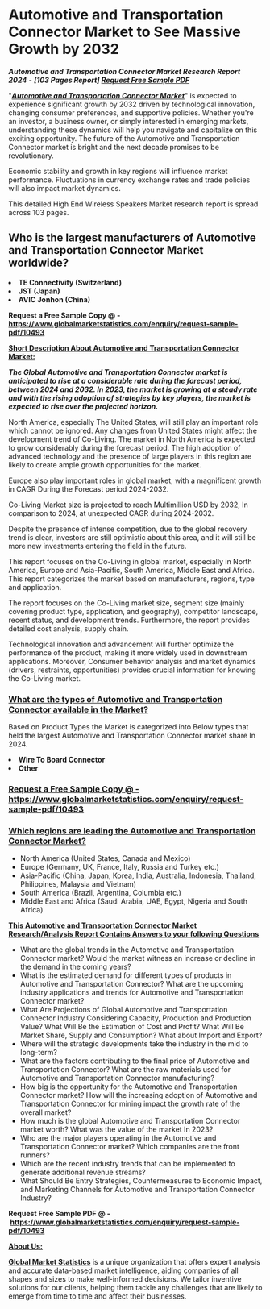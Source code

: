 <h1>Automotive and Transportation Connector Market to See Massive Growth by 2032</h1><p><em><strong>Automotive and Transportation Connector Market Research Report 2024</strong></em>&nbsp;-&nbsp;<em><strong>[103 Pages Report] </strong></em><em><strong><a href="https://www.globalmarketstatistics.com/enquiry/request-sample-pdf/10493">Request Free Sample PDF</a></strong></em></p><p>"<a style="font-style: italic; font-weight: bold;" href="https://www.globalmarketstatistics.com/market-reports/automotive-and-transportation-connector-market-10493">Automotive and Transportation Connector Market</a>" is expected to experience significant growth by 2032 driven by technological innovation, changing consumer preferences, and supportive policies. Whether you're an investor, a business owner, or simply interested in emerging markets, understanding these dynamics will help you navigate and capitalize on this exciting opportunity. The future of the&nbsp;Automotive and Transportation Connector market is bright and the next decade promises to be revolutionary.</p><p>Economic stability and growth in key regions will influence market performance. Fluctuations in currency exchange rates and trade policies will also impact market dynamics.</p><p>This detailed&nbsp;High End Wireless Speakers Market research report is spread across 103 pages.</p><h2><strong>Who is the largest manufacturers of Automotive and Transportation Connector Market worldwide?</strong></h2><p><strong><li>TE Connectivity (Switzerland)<li>JST (Japan)<li>AVIC Jonhon (China)</strong></p><p><strong>Request a Free Sample Copy @ - <a href="https://www.globalmarketstatistics.com/enquiry/request-sample-pdf/10493">https://www.globalmarketstatistics.com/enquiry/request-sample-pdf/10493</a></strong></p><p><strong><u>Short Description About Automotive and Transportation Connector Market:</u></strong></p><p><strong><em>The Global Automotive and Transportation Connector market is anticipated to rise at a considerable rate during the forecast period, between 2024 and 2032. In 2023, the market is growing at a steady rate and with the rising adoption of strategies by key players, the market is expected to rise over the projected horizon.</em></strong></p><p>North America, especially The United States, will still play an important role which cannot be ignored. Any changes from United States might affect the development trend of Co-Living. The market in North America is expected to grow considerably during the forecast period. The high adoption of advanced technology and the presence of large players in this region are likely to create ample growth opportunities for the market.</p><p>Europe also play important roles in global market, with a magnificent growth in CAGR During the Forecast period 2024-2032.</p><p>Co-Living Market size is projected to reach Multimillion USD by 2032, In comparison to 2024, at unexpected CAGR during 2024-2032.</p><p>Despite the presence of intense competition, due to the global recovery trend is clear, investors are still optimistic about this area, and it will still be more new investments entering the field in the future.</p><p>This report focuses on the Co-Living in global market, especially in North America, Europe and Asia-Pacific, South America, Middle East and Africa. This report categorizes the market based on manufacturers, regions, type and application.</p><p>The report focuses on the Co-Living market size, segment size (mainly covering product type, application, and geography), competitor landscape, recent status, and development trends. Furthermore, the report provides detailed cost analysis, supply chain.</p><p>Technological innovation and advancement will further optimize the performance of the product, making it more widely used in downstream applications. Moreover, Consumer behavior analysis and market dynamics (drivers, restraints, opportunities) provides crucial information for knowing the Co-Living market.</p><h3 class="rank-math-question "><span style="text-decoration: underline;">What are the types of Automotive and Transportation Connector available in the Market?</span></h3><p>Based on Product Types the Market is categorized into Below types that held the largest Automotive and Transportation Connector market share In 2024.</p><p><strong><li>Wire To Board Connector<li>Other</strong></p><h3 class="rank-math-question "><span style="text-decoration: underline;">Request a Free Sample Copy @ - <a href="https://www.globalmarketstatistics.com/enquiry/request-sample-pdf/10493">https://www.globalmarketstatistics.com/enquiry/request-sample-pdf/10493</a></span></h3><h3 class="rank-math-question "><span style="text-decoration: underline;">Which regions are leading the Automotive and Transportation Connector Market?</span></h3><ul><li>North America (United States, Canada and Mexico)</li><li>Europe (Germany, UK, France, Italy, Russia and Turkey etc.)</li><li>Asia-Pacific (China, Japan, Korea, India, Australia, Indonesia, Thailand, Philippines, Malaysia and Vietnam)</li><li>South America (Brazil, Argentina, Columbia etc.)</li><li>Middle East and Africa (Saudi Arabia, UAE, Egypt, Nigeria and South Africa)</li></ul><p><strong><u>This Automotive and Transportation Connector Market Research/Analysis Report Contains Answers to your following Questions</u></strong></p><ul><li>What are the global trends in the Automotive and Transportation Connector market? Would the market witness an increase or decline in the demand in the coming years?</li><li>What is the estimated demand for different types of products in Automotive and Transportation Connector? What are the upcoming industry applications and trends for Automotive and Transportation Connector market?</li><li>What Are Projections of Global Automotive and Transportation Connector Industry Considering Capacity, Production and Production Value? What Will Be the Estimation of Cost and Profit? What Will Be Market Share, Supply and Consumption? What about Import and Export?</li><li>Where will the strategic developments take the industry in the mid to long-term?</li><li>What are the factors contributing to the final price of Automotive and Transportation Connector? What are the raw materials used for Automotive and Transportation Connector manufacturing?</li><li>How big is the opportunity for the Automotive and Transportation Connector market? How will the increasing adoption of Automotive and Transportation Connector for mining impact the growth rate of the overall market?</li><li>How much is the global Automotive and Transportation Connector market worth? What was the value of the market In 2023?</li><li>Who are the major players operating in the Automotive and Transportation Connector market? Which companies are the front runners?</li><li>Which are the recent industry trends that can be implemented to generate additional revenue streams?</li><li>What Should Be Entry Strategies, Countermeasures to Economic Impact, and Marketing Channels for Automotive and Transportation Connector Industry?</li></ul><p><strong>Request Free Sample PDF @ -&nbsp;<a href="https://www.globalmarketstatistics.com/enquiry/request-sample-pdf/10493">https://www.globalmarketstatistics.com/enquiry/request-sample-pdf/10493</a></strong></p><p><strong><u>About Us:</u></strong></p><p><strong><a href="https://www.globalmarketstatistics.com/">Global Market Statistics</a></strong> is a unique organization that offers expert analysis and accurate data-based market intelligence, aiding companies of all shapes and sizes to make well-informed decisions. We tailor inventive solutions for our clients, helping them tackle any challenges that are likely to emerge from time to time and affect their businesses.</p>
